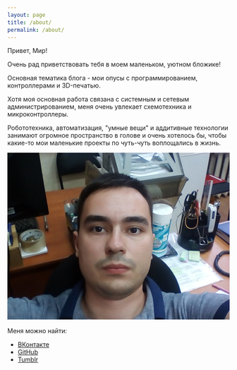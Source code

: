 ```yaml
---
layout: page
title: /about/
permalink: /about/
---
```


Привет, Мир!
 
Очень рад приветствовать тебя в моем маленьком, уютном бложике!

Основная тематика блога - мои опусы с программированием, контроллерами и 3D-печатью.

Хотя моя основная работа связана с системным и сетевым администрированием, меня очень увлекает схемотехника и микроконтроллеры. 

Робототехника, автоматизация, "умные вещи" и аддитивные технологии занимают огромное пространство в голове и очень хотелось бы, чтобы какие-то мои маленькие проекты по чуть-чуть воплощались в жизнь.

![me](/images/big.jpg)


Меня можно найти: 

* [ВКонтакте](https://vk.com/knife_in_your_spine)
* [GitHub](https://github.com/dkurchigin)
* [Tumblr](http://it-as-hobby.tumblr.com/)

